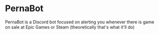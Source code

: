 # PernaBot

PernaBot is a Discord bot focused on alerting you whenever there is game on sale at Epic Games or Steam (theoretically that's what it'll do)
